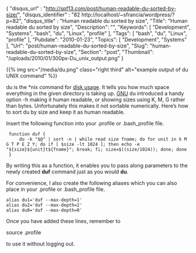 {
	"disqus_url" : "http://spf13.com/post/human-readable-du-sorted-by-size/",
	"disqus_identifier" : "82 http://localhost/~sfrancia/wordpress/?p=82",
	"disqus_title" : "Human readable du sorted by size",
	"Title": "Human readable du sorted by size",
	"Description": "",
	"Keywords": [
		"Development",
		"Systems",
		"bash",
		"du",
		"Linux",
		"profile"
	],
	"Tags": [
		"bash",
		"du",
		"Linux",
		"profile"
	],
	"Pubdate": "2010-01-23",
	"Topics": [
		"Development",
		"Systems"
	],
	"Url": "post/human-readable-du-sorted-by-size",
	"Slug": "human-readable-du-sorted-by-size",
	"Section": "post",
	"Thumbnail": "/uploads/2010/01/300px-Du_unix_output.png"
}

{{% img src="/media/du.png" class="right third" alt="example output of du UNIX command" %}}

du is the \*nix command for [disk
usage](http://en.wikipedia.org/wiki/Du_%28Unix%29 "Du (Unix)"). It tells
you how much space everything in the given directory is taking
up. [GNU](http://www.gnu.org/ "GNU") du introduced a handy option -h
making it human readable, or showing sizes using K, M, G rather than
bytes. Unfortunately this makes it not sortable numerically. Here’s how
to sort du by size and keep it as human readable.

Insert the following function into your .profile or .bash\_profile file.


     function duf {
         du -k "$@" | sort -n | while read size fname; do for unit in k M G T P E Z Y; do if [ $size -lt 1024 ]; then echo -e "${size}${unit}t${fname}"; break; fi; size=$((size/1024)); done; done
     }

By writing this as a function, it enables you to pass along parameters
to the newly created **duf** command just as you would **du**.

For convenience, I also create the following aliases which you can also
place in your .profile or .bash\_profile file.


    alias du1='duf --max-depth=1'
    alias du2='duf --max-depth=2'
    alias du0='duf --max-depth=0'

Once you have added these lines, remember to 

source .profile

to use it without logging out.

